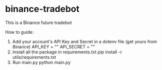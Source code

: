 # binance-tradebot

This is a Binance future tradebot

How to guide:

1. Add your account's API Key and Secret in a dotenv file (get yours from Binance)
   API_KEY = ""
   API_SECRET = ""
2. Install all the package in requirements.txt
   pip install -r utils/requirements.txt
3. Run main.py
   python main.py
